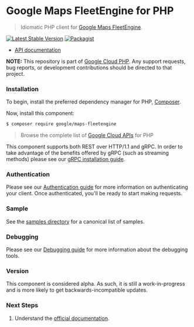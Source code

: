 # Google Maps FleetEngine for PHP

> Idiomatic PHP client for [Google Maps FleetEngine](https://developers.google.com/maps/documentation/transportation-logistics/mobility).

[![Latest Stable Version](https://poser.pugx.org/google/maps-fleetengine/v/stable)](https://packagist.org/packages/google/maps-fleetengine) [![Packagist](https://img.shields.io/packagist/dm/google/maps-fleetengine.svg)](https://packagist.org/packages/google/maps-fleetengine)

* [API documentation](https://cloud.google.com/php/docs/reference/maps-fleetengine/latest)

**NOTE:** This repository is part of [Google Cloud PHP](https://github.com/googleapis/google-cloud-php). Any
support requests, bug reports, or development contributions should be directed to
that project.

### Installation

To begin, install the preferred dependency manager for PHP, [Composer](https://getcomposer.org/).

Now, install this component:

```sh
$ composer require google/maps-fleetengine
```

> Browse the complete list of [Google Cloud APIs](https://cloud.google.com/php/docs/reference)
> for PHP

This component supports both REST over HTTP/1.1 and gRPC. In order to take advantage of the benefits
offered by gRPC (such as streaming methods) please see our
[gRPC installation guide](https://cloud.google.com/php/grpc).

### Authentication

Please see our [Authentication guide](https://github.com/googleapis/google-cloud-php/blob/main/AUTHENTICATION.md) for more information
on authenticating your client. Once authenticated, you'll be ready to start making requests.

### Sample

See the [samples directory](https://github.com/googleapis/php-maps-fleetengine/tree/main/samples) for a canonical list of samples.

### Debugging

Please see our [Debugging guide](https://github.com/googleapis/google-cloud-php/blob/main/DEBUG.md)
for more information about the debugging tools.

### Version

This component is considered alpha. As such, it is still a work-in-progress and is more likely to get backwards-incompatible updates.

### Next Steps

1. Understand the [official documentation](https://developers.google.com/maps/documentation/transportation-logistics/mobility).
